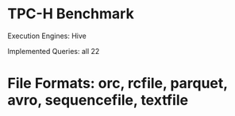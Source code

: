 TPC-H Benchmark
=============================
Execution Engines: Hive

Implemented Queries: all 22

File Formats: orc, rcfile, parquet, avro, sequencefile, textfile
=============================